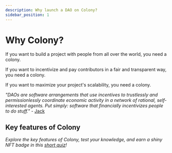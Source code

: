 ```yaml
---
description: Why launch a DAO on Colony?
sidebar_position: 1
---
```


# Why Colony?

If you want to build a project with people from all over the world, you need a colony.

If you want to incentivize and pay contributors in a fair and transparent way, you need a colony. 

If you want to maximize your project's scalability, you need a colony.

*"DAOs are software arrangements that use incentives to trustlessly and permissionlessly coordinate economic activity in a network of rational, self-interested agents. Put simply: software that financially incentivizes people to do stuff."* -
[Jack](https://blog.colony.io/daos-are-the-future-of-work/)

## Key features of Colony

*Explore the key features of Colony, test your knowledge, and earn a shiny NFT badge in this [short quiz](https://101.xyz/course/cl89c9ynb434109meia35lm4a)!*

